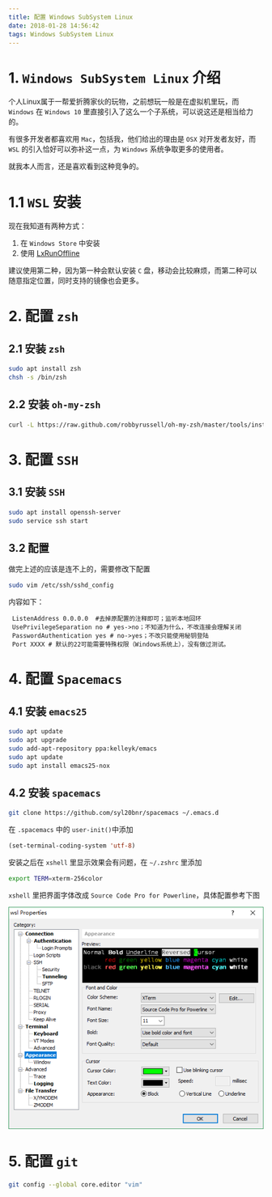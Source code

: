 ```yaml
---
title: 配置 Windows SubSystem Linux
date: 2018-01-28 14:56:42
tags: Windows SubSystem Linux
---
```


# 1. `Windows SubSystem Linux` 介绍

个人Linux属于一帮爱折腾家伙的玩物，之前想玩一般是在虚拟机里玩，而`Windows` 在 `Windows 10` 里直接引入了这么一个子系统，可以说这还是相当给力的。

有很多开发者都喜欢用 `Mac`，包括我，他们给出的理由是 `OSX` 对开发者友好，而 `WSL` 的引入恰好可以弥补这一点，为 `Windows` 系统争取更多的使用者。

就我本人而言，还是喜欢看到这种竞争的。

# 1.1 `WSL` 安装

现在我知道有两种方式：

1. 在 `Windows Store` 中安装
2. 使用 [LxRunOffline](https://github.com/DDoSolitary/LxRunOffline)

建议使用第二种，因为第一种会默认安装 `C` 盘，移动会比较麻烦，而第二种可以随意指定位置，同时支持的镜像也会更多。

# 2. 配置 `zsh`

## 2.1 安装 `zsh`

``` bash
sudo apt install zsh
chsh -s /bin/zsh
```

## 2.2 安装 `oh-my-zsh`

``` bash
curl -L https://raw.github.com/robbyrussell/oh-my-zsh/master/tools/install.sh | sh
```
# 3. 配置 `SSH`

## 3.1 安装 `SSH`

``` bash
sudo apt install openssh-server
sudo service ssh start
```

## 3.2 配置

做完上述的应该是连不上的，需要修改下配置

```bash
sudo vim /etc/ssh/sshd_config
```

内容如下：

```
 ListenAddress 0.0.0.0  #去掉原配置的注释即可；监听本地回环
 UsePrivilegeSeparation no # yes->no；不知道为什么，不改连接会理解关闭
 PasswordAuthentication yes # no->yes；不改只能使用秘钥登陆
 Port XXXX # 默认的22可能需要特殊权限（Windows系统上），没有做过测试。
```

# 4. 配置 `Spacemacs`

## 4.1 安装 `emacs25`

``` bash
sudo apt update
sudo apt upgrade
sudo add-apt-repository ppa:kelleyk/emacs
sudo apt update
sudo apt install emacs25-nox
```

## 4.2 安装 `spacemacs`

``` bash
git clone https://github.com/syl20bnr/spacemacs ~/.emacs.d
```

在 `.spacemacs` 中的 `user-init()`中添加 

``` lisp
(set-terminal-coding-system 'utf-8)
```

安装之后在 `xshell` 里显示效果会有问题，在 `~/.zshrc` 里添加

``` bash
export TERM=xterm-256color
```

`xshell` 里把界面字体改成 `Source Code Pro for Powerline`，具体配置参考下图

![](/images/wsl_xshell_conf.PNG)


# 5. 配置 `git`

``` bash
git config --global core.editor "vim"
```